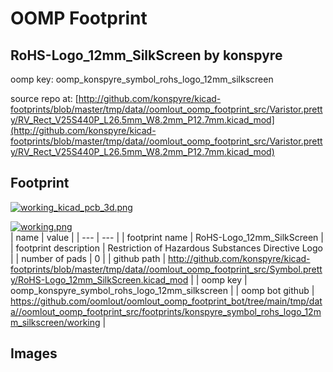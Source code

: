 # OOMP Footprint  
## RoHS-Logo_12mm_SilkScreen  by konspyre  
  
oomp key: oomp_konspyre_symbol_rohs_logo_12mm_silkscreen  
  
source repo at: [http://github.com/konspyre/kicad-footprints/blob/master/tmp/data//oomlout_oomp_footprint_src/Varistor.pretty/RV_Rect_V25S440P_L26.5mm_W8.2mm_P12.7mm.kicad_mod](http://github.com/konspyre/kicad-footprints/blob/master/tmp/data//oomlout_oomp_footprint_src/Varistor.pretty/RV_Rect_V25S440P_L26.5mm_W8.2mm_P12.7mm.kicad_mod)  
## Footprint  
  
[![working_kicad_pcb_3d.png](working_kicad_pcb_3d_600.png)](working_kicad_pcb_3d.png)  
  
[![working.png](working_600.png)](working.png)  
| name | value | 
| --- | --- | 
| footprint name | RoHS-Logo_12mm_SilkScreen | 
| footprint description | Restriction of Hazardous Substances Directive Logo | 
| number of pads | 0 | 
| github path | http://github.com/konspyre/kicad-footprints/blob/master/tmp/data//oomlout_oomp_footprint_src/Symbol.pretty/RoHS-Logo_12mm_SilkScreen.kicad_mod | 
| oomp key | oomp_konspyre_symbol_rohs_logo_12mm_silkscreen | 
| oomp bot github | https://github.com/oomlout/oomlout_oomp_footprint_bot/tree/main/tmp/data//oomlout_oomp_footprint_src/footprints/konspyre_symbol_rohs_logo_12mm_silkscreen/working | 
## Images  
